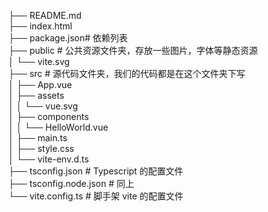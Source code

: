 ├── README.md<br>
├── index.html<br>
├── package.json# 依赖列表<br>
├── public               # 公共资源文件夹，存放一些图片，字体等静态资源<br>
│   └── vite.svg<br>
├── src                  # 源代码文件夹，我们的代码都是在这个文件夹下写<br>
│   ├── App.vue<br>
│   ├── assets<br>
│   │   └── vue.svg<br>
│   ├── components<br>
│   │   └── HelloWorld.vue<br>
│   ├── main.ts<br>
│   ├── style.css<br>
│   └── vite-env.d.ts<br>
├── tsconfig.json         # Typescript 的配置文件<br>
├── tsconfig.node.json    # 同上<br>
└── vite.config.ts        # 脚手架 vite 的配置文件<br>